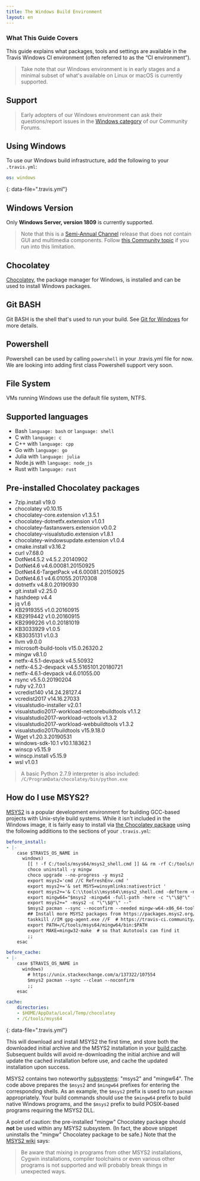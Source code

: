 ```yaml
---
title: The Windows Build Environment
layout: en
---
```


### What This Guide Covers

This guide explains what packages, tools and settings are available in the Travis Windows CI environment (often referred to as the “CI environment”).

> Take note that our Windows environment is in early stages and a minimal subset of what's available on Linux or macOS is currently supported.

## Support

> Early adopters of our Windows environment can ask their questions/report issues in the [Windows category](https://travis-ci.community/c/windows) of our Community Forums.

## Using Windows

To use our Windows build infrastructure, add the following to your `.travis.yml`:

```yaml
os: windows
```
{: data-file=".travis.yml"}

## Windows Version

Only **Windows Server, version 1809** is currently supported.

> Note that this is a [Semi-Annual Channel](https://en.wikipedia.org/wiki/Windows_Server#Semi-Annual_Channel_(SAC)) release that does not contain GUI and multimedia components. Follow [this Community topic](https://travis-ci.community/t/1557) if you run into this limitation.

## Chocolatey

[Chocolatey](https://chocolatey.org/), the package manager for Windows, is installed and can be used to install Windows packages.

## Git BASH

Git BASH is the shell that's used to run your build. See [Git for Windows](https://gitforwindows.org/) for more details.

## Powershell

Powershell can be used by calling `powershell` in your .travis.yml file for now. We are looking into adding first class Powershell support very soon.

## File System

VMs running Windows use the default file system, NTFS.

## Supported languages
- Bash `language: bash` or `language: shell`
- C with `language: c`
- C++ with `language: cpp`
- Go with `language: go`
- Julia with `language: julia`
- Node.js with `language: node_js`
- Rust with `language: rust`

## Pre-installed Chocolatey packages

- 7zip.install v19.0
- chocolatey v0.10.15 
- chocolatey-core.extension v1.3.5.1
- chocolatey-dotnetfx.extension v1.0.1
- chocolatey-fastanswers.extension v0.0.2
- chocolatey-visualstudio.extension v1.8.1
- chocolatey-windowsupdate.extension v1.0.4
- cmake.install v3.16.2
- curl v7.68.0
- DotNet4.5.2 v4.5.2.20140902
- DotNet4.6 v4.6.00081.20150925
- DotNet4.6-TargetPack v4.6.00081.20150925
- DotNet4.6.1 v4.6.01055.20170308
- dotnetfx v4.8.0.20190930
- git.install v2.25.0
- hashdeep v4.4
- jq v1.6
- KB2919355 v1.0.20160915
- KB2919442 v1.0.20160915
- KB2999226 v1.0.20181019
- KB3033929 v1.0.5
- KB3035131 v1.0.3
- llvm v9.0.0
- microsoft-build-tools v15.0.26320.2
- mingw v8.1.0
- netfx-4.5.1-devpack v4.5.50932
- netfx-4.5.2-devpack v4.5.5165101.20180721
- netfx-4.6.1-devpack v4.6.01055.00
- rsync v5.5.0.20190204
- ruby v2.7.0.1
- vcredist140 v14.24.28127.4
- vcredist2017 v14.16.27033
- visualstudio-installer v2.0.1
- visualstudio2017-workload-netcorebuildtools v1.1.2
- visualstudio2017-workload-vctools v1.3.2
- visualstudio2017-workload-webbuildtools v1.3.2
- visualstudio2017buildtools v15.9.18.0
- Wget v1.20.3.20190531
- windows-sdk-10.1 v10.1.18362.1
- winscp v5.15.9
- winscp.install v5.15.9
- wsl v1.0.1

> A basic Python 2.7.9 interpreter is also included: `/C/ProgramData/chocolatey/bin/python.exe`

## How do I use MSYS2?

[MSYS2](https://www.msys2.org/) is a popular development environment for building GCC-based projects with Unix-style build systems. While it isn't included in the Windows image, it is fairly easy to install via [the Chocolatey package](https://chocolatey.org/packages/msys2) using the following additions to the sections of your `.travis.yml`:

```yaml
before_install:
- |-
    case $TRAVIS_OS_NAME in
      windows)
        [[ ! -f C:/tools/msys64/msys2_shell.cmd ]] && rm -rf C:/tools/msys64
        choco uninstall -y mingw
        choco upgrade --no-progress -y msys2
        export msys2='cmd //C RefreshEnv.cmd '
        export msys2+='& set MSYS=winsymlinks:nativestrict '
        export msys2+='& C:\\tools\\msys64\\msys2_shell.cmd -defterm -no-start'
        export mingw64="$msys2 -mingw64 -full-path -here -c "\"\$@"\" --"
        export msys2+=" -msys2 -c "\"\$@"\" --"
        $msys2 pacman --sync --noconfirm --needed mingw-w64-x86_64-toolchain
        ## Install more MSYS2 packages from https://packages.msys2.org/base here
        taskkill //IM gpg-agent.exe //F  # https://travis-ci.community/t/4967
        export PATH=/C/tools/msys64/mingw64/bin:$PATH
        export MAKE=mingw32-make  # so that Autotools can find it
        ;;
    esac

before_cache:
- |-
    case $TRAVIS_OS_NAME in
      windows)
        # https://unix.stackexchange.com/a/137322/107554
        $msys2 pacman --sync --clean --noconfirm
        ;;
    esac

cache:
    directories:
    - $HOME/AppData/Local/Temp/chocolatey
    - /C/tools/msys64
```
{: data-file=".travis.yml"}

This will download and install MSYS2 the first time, and store both the downloaded initial archive and the MSYS2 installation in your [build cache](/user/caching/#arbitrary-directories). Subsequent builds will avoid re-downloading the initial archive and will update the cached installation before use, and cache the updated installation upon success.

MSYS2 contains two noteworthy [subsystems](https://github.com/msys2/msys2/wiki/MSYS2-introduction#subsystems): "msys2" and "mingw64". The code above prepares the `$msys2` and `$mingw64` prefixes for entering the corresponding shells. As an example, the `$msys2` prefix is used to run `pacman` appropriately. Your build commands should use the `$mingw64` prefix to build native Windows programs, and the `$msys2` prefix to build POSIX-based programs requiring the MSYS2 DLL.

A point of caution: the pre-installed "mingw" Chocolatey package should **not** be used within any MSYS2 subsystem. (In fact, the above snippet uninstalls the "mingw" Chocolatey package to be safe.) Note that the [MSYS2 wiki](https://github.com/msys2/msys2/wiki/MSYS2-introduction#path) says:

> Be aware that mixing in programs from other MSYS2 installations, Cygwin installations, compiler toolchains or even various other programs is not supported and will probably break things in unexpected ways.
